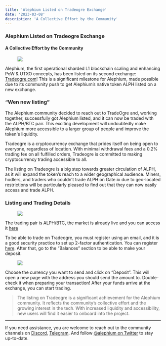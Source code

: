```yaml
---
title: 'Alephium Listed on Tradeogre Exchange'
date: '2023-03-08'
description: 'A Collective Effort by the Community'
---
```


### Alephium Listed on Tradeogre Exchange

#### A Collective Effort by the Community

<figure id="f9d8" class="graf graf--figure graf-after--h4">
<img src="https://cdn-images-1.medium.com/max/800/0*-p7KhMBtC5hW3j1M" class="graf-image" data-image-id="0*-p7KhMBtC5hW3j1M" data-width="1365" data-height="768" data-is-featured="true" />
</figure>

Alephium, the first operational sharded L1 blockchain scaling and enhancing PoW & UTXO concepts, has been listed on its second exchange: <a href="https://tradeogre.com/exchange/BTC-ALPH" class="markup--anchor markup--p-anchor" data-href="https://tradeogre.com/exchange/BTC-ALPH" rel="noopener" target="_blank">Tradeogre.com</a>! This is a significant milestone for Alephium, made possible due to its community push to get Alephium’s native token ALPH listed on a new exchange.

### “Wen new listing”

The Alephium community decided to reach out to TradeOgre and, working together, successfully got Alephium listed, and it can now be traded with the ALPH/BTC pair. This exciting development will undoubtedly make Alephium more accessible to a larger group of people and improve the token's liquidity.

Tradeogre is a cryptocurrency exchange that prides itself on being open to everyone, regardless of location. With minimal withdrawal fees and a 0.2% trading fee on all fulfilled orders, Tradeogre is committed to making cryptocurrency trading accessible to all.

The listing on Tradeogre is a big step towards greater circulation of ALPH, as it will expand the token’s reach to a wider geographical audience. Miners, hodlers, and traders who couldn’t trade ALPH on Gate.io due to geo-located restrictions will be particularly pleased to find out that they can now easily access and trade ALPH.

### Listing and Trading Details

<figure id="65c8" class="graf graf--figure graf-after--h3">
<img src="https://cdn-images-1.medium.com/max/800/0*TnWwa4tKOAyz2LGT" class="graf-image" data-image-id="0*TnWwa4tKOAyz2LGT" data-width="1328" data-height="596" />
</figure>

The trading pair is ALPH/BTC, the market is already live and you can access it <a href="https://tradeogre.com/exchange/BTC-ALPH" class="markup--anchor markup--p-anchor" data-href="https://tradeogre.com/exchange/BTC-ALPH" rel="noopener" target="_blank">here</a>

To be able to trade on Tradeogre, you must register using an email, and it is a good security practice to set up 2-factor authentication. You can register <a href="https://tradeogre.com/account/signin" class="markup--anchor markup--p-anchor" data-href="https://tradeogre.com/account/signin" rel="noopener" target="_blank">here</a>. After that, go to the “Balances” section to be able to make your deposit.

<figure id="3d17" class="graf graf--figure graf-after--p">
<img src="https://cdn-images-1.medium.com/max/800/0*zHCHsp_nWiWuATNS" class="graf-image" data-image-id="0*zHCHsp_nWiWuATNS" data-width="1336" data-height="578" />
</figure>

Choose the currency you want to send and click on “Deposit”. This will open a new page with the address you should send the amount to. Double-check it when preparing your transaction! After your funds arrive at the exchange, you can start trading.

> The listing on Tradeogre is a significant achievement for the Alephium community. It reflects the community’s collective effort and the growing interest in the tech. With increased liquidity and accessibility, new users will find it easier to onboard into the project.

---

If you need assistance, you are welcome to reach out to the community channels on <a href="https://alephium.org/discord" class="markup--anchor markup--p-anchor" data-href="https://alephium.org/discord" rel="noopener" target="_blank">Discord</a>, <a href="https://t.me/alephiumgroup" class="markup--anchor markup--p-anchor" data-href="https://t.me/alephiumgroup" rel="noopener" target="_blank">Telegram</a>. And follow <a href="https://twitter.com/alephium" class="markup--anchor markup--p-anchor" data-href="https://twitter.com/alephium" rel="noopener" target="_blank">@alephium on Twitter</a> to stay up-to-date.
